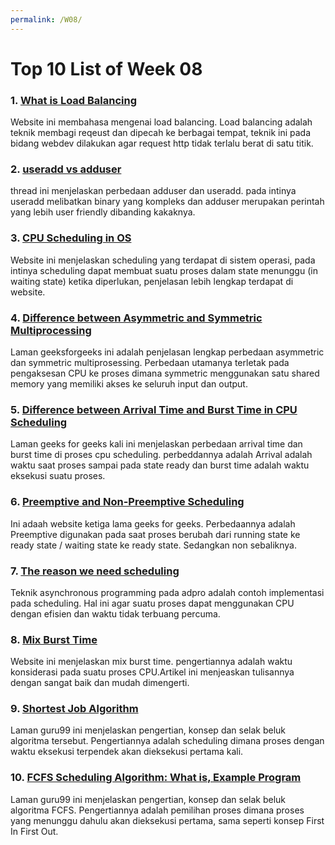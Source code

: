 ```yaml
---
permalink: /W08/
---
```


# Top 10 List of Week 08

### 1. [What is Load Balancing](https://www.citrix.com/en-in/solutions/app-delivery-and-security/load-balancing/what-is-load-balancing.html)
Website ini membahasa mengenai load balancing. Load balancing adalah teknik membagi reqeust dan dipecah ke berbagai tempat, teknik ini pada bidang webdev dilakukan agar request http tidak terlalu berat di satu titik.

### 2. [useradd vs adduser](https://askubuntu.com/questions/345974/what-is-the-difference-between-adduser-and-useradd)
thread ini menjelaskan perbedaan adduser dan useradd. pada intinya useradd melibatkan binary yang kompleks dan adduser merupakan perintah yang lebih user friendly dibanding kakaknya.

### 3. [CPU Scheduling in OS](https://www.studytonight.com/operating-system/cpu-scheduling)
Website ini menjelaskan scheduling yang terdapat di sistem operasi, pada intinya scheduling dapat membuat suatu proses dalam state menunggu (in waiting state) ketika diperlukan, penjelasan lebih lengkap terdapat di website.

### 4. [Difference between Asymmetric and Symmetric Multiprocessing](https://www.geeksforgeeks.org/difference-between-asymmetric-and-symmetric-multiprocessing/)
Laman geeksforgeeks ini adalah penjelasan lengkap perbedaan asymmetric dan symmetric multiprosessing. Perbedaan utamanya terletak pada pengaksesan CPU ke proses dimana symmetric menggunakan satu shared memory yang memiliki akses ke seluruh input dan output.

### 5. [Difference between Arrival Time and Burst Time in CPU Scheduling](https://www.geeksforgeeks.org/difference-between-arrival-time-and-burst-time-in-cpu-scheduling/)
Laman geeks for geeks kali ini menjelaskan perbedaan arrival time dan burst time di proses cpu scheduling. perbeddannya adalah Arrival adalah waktu saat proses sampai pada state ready dan burst time adalah waktu eksekusi suatu proses.

### 6. [Preemptive and Non-Preemptive Scheduling](https://www.geeksforgeeks.org/preemptive-and-non-preemptive-scheduling/)
Ini adaah website ketiga lama geeks for geeks. Perbedaannya adalah Preemptive digunakan pada saat proses berubah dari running state ke ready state / waiting state ke ready state. Sedangkan non sebaliknya.

### 7. [The reason we need scheduling](https://www.geeksforgeeks.org/cpu-scheduling-in-operating-systems/)
Teknik asynchronous programming pada adpro adalah contoh implementasi pada scheduling. Hal ini agar suatu proses dapat menggunakan CPU dengan efisien dan waktu tidak terbuang percuma.

### 8. [Mix Burst Time](https://dev.to/rahulmishra05/mix-burst-time-cpu-i-o-both-operating-system-m02-p09-2e5o)
Website ini menjelaskan mix burst time. pengertiannya adalah waktu konsiderasi pada suatu proses CPU.Artikel ini menjeaskan tulisannya dengan sangat baik dan mudah dimengerti.

### 9. [Shortest Job Algorithm](https://www.guru99.com/shortest-job-first-sjf-scheduling.html)
Laman guru99 ini menjelaskan pengertian, konsep dan selak beluk algoritma tersebut. Pengertiannya adalah scheduling dimana proses dengan waktu eksekusi terpendek akan dieksekusi pertama kali.

### 10. [FCFS Scheduling Algorithm: What is, Example Program](https://www.guru99.com/fcfs-scheduling.html)
Laman guru99 ini menjelaskan pengertian, konsep dan selak beluk algoritma FCFS. Pengertiannya adalah pemilihan proses dimana proses yang menunggu dahulu akan dieksekusi pertama, sama seperti konsep First In First Out.